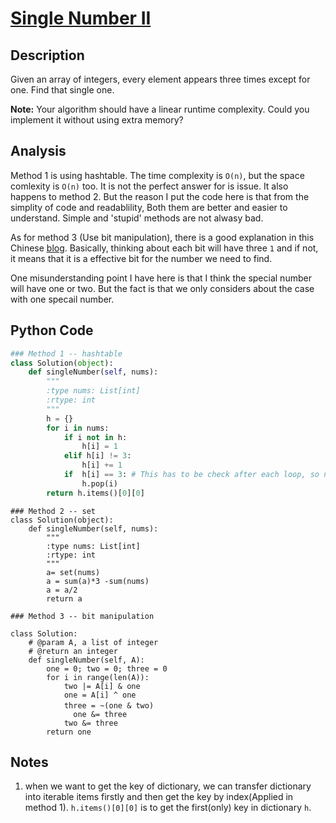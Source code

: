 # [Single Number II](https://leetcode.com/problems/single-number-ii/)

## Description
Given an array of integers, every element appears three times except for one. Find that single one.

**Note:** Your algorithm should have a linear runtime complexity. Could you implement it without using extra memory?
## Analysis
Method 1 is using hashtable. The time complexity is `O(n)`, but the space comlexity is `O(n)` too. It is not the perfect answer for is issue. It also happens to method 2. But the reason I put the code here is that from the simplity of code and readablility, Both them are better and easier to understand. Simple and 'stupid' methods are not alwasy bad.

As for method 3 (Use bit manipulation), there is a good explanation in this Chinese [blog](http://www.cnblogs.com/zuoyuan/p/3719753.html). Basically, thinking about each bit will have three `1` and if not, it means that it is a effective bit for the number we need to find.

One misunderstanding point I have here is that I think the special number will have one or two. But the fact is that we only considers about the case with one specail number.

## Python Code
~~~python
### Method 1 -- hashtable
class Solution(object):
    def singleNumber(self, nums):
        """
        :type nums: List[int]
        :rtype: int
        """
        h = {}
        for i in nums:
            if i not in h:
                h[i] = 1
            elif h[i] != 3:
                h[i] += 1
            if  h[i] == 3: # This has to be check after each loop, so no "else"!!
                h.pop(i)
        return h.items()[0][0]
~~~

~~~
### Method 2 -- set
class Solution(object):
    def singleNumber(self, nums):
        """
        :type nums: List[int]
        :rtype: int
        """
        a= set(nums)
        a = sum(a)*3 -sum(nums)
        a = a/2
        return a
~~~

~~~
### Method 3 -- bit manipulation

class Solution:
    # @param A, a list of integer
    # @return an integer
    def singleNumber(self, A):
        one = 0; two = 0; three = 0
        for i in range(len(A)):
            two |= A[i] & one             
            one = A[i] ^ one              
            three = ~(one & two)　　　　  
        	  one &= three
            two &= three
        return one
~~~

## Notes
1. when we want to get the key of dictionary, we can transfer dictionary into iterable items firstly and then get the key by index(Applied in method 1). `h.items()[0][0]` is to get the first(only) key in dictionary `h`.


